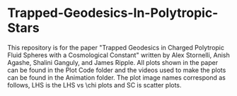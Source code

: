 # Trapped-Geodesics-In-Polytropic-Stars
This repository is for the paper "Trapped Geodesics in Charged Polytropic Fluid Spheres with a Cosmological Constant" written by Alex Stornelli, Anish Agashe, Shalini Ganguly, and James Ripple.
All plots shown in the paper can be found in the Plot Code folder and the videos used to make the plots can be found in the Animation folder.
The plot image names correspond as follows, LHS is the LHS vs \chi plots and SC is scatter plots.
